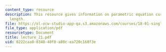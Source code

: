 ```yaml
---
content_type: resource
description: This resource gives information on parametric equation curves and arc
  length.
file: https://ol-ocw-studio-app-qa.s3.amazonaws.com/courses/18-01-single-variable-calculus-fall-2005/8222caa0034840f0a80cea720c168f3e_lecture_21.pdf
file_type: application/pdf
resourcetype: Document
title: lecture_21.pdf
uid: 8222caa0-0348-40f0-a80c-ea720c168f3e
---
```

